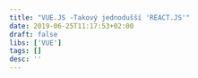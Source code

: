 ```yaml
---
title: "VUE.JS -Takový jednodušší 'REACT.JS'"
date: 2019-06-25T11:17:53+02:00
draft: false
libs: ['VUE']
tags: []
desc: ''
---
```

